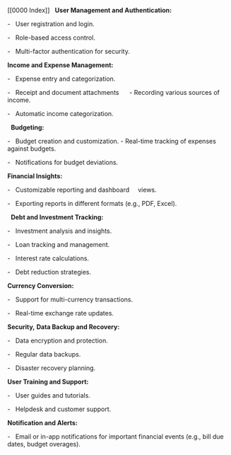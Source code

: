 [[0000 Index]]
  **User Management and Authentication:**

-   User registration and login.

-   Role-based access control.

-   Multi-factor authentication for security.

**Income and Expense Management:**

-   Expense entry and categorization.

-   Receipt and document attachments      - Recording various sources of income.

-   Automatic income categorization.

  **Budgeting:**

-   Budget creation and customization. - Real-time tracking of expenses against budgets.

-   Notifications for budget deviations.

**Financial Insights:**

-   Customizable reporting and dashboard     views.

-   Exporting reports in different formats (e.g., PDF, Excel).

  **Debt and Investment Tracking:**

-   Investment analysis and insights.

-   Loan tracking and management.

-   Interest rate calculations.

-   Debt reduction strategies.

**Currency Conversion:**

-   Support for multi-currency transactions.

-   Real-time exchange rate updates.

**Security,** **Data Backup and Recovery:**

-   Data encryption and protection.

-   Regular data backups.

-   Disaster recovery planning.

**User Training and Support:**

-   User guides and tutorials.

-   Helpdesk and customer support.

**Notification and Alerts:**

-   Email or in-app notifications for important financial events (e.g., bill due dates, budget overages).